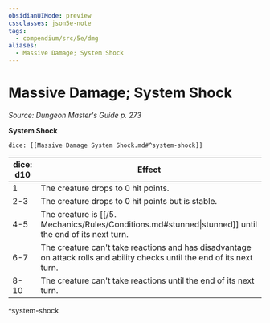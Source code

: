 ```yaml
---
obsidianUIMode: preview
cssclasses: json5e-note
tags:
  - compendium/src/5e/dmg
aliases:
  - Massive Damage; System Shock
---
```

# Massive Damage; System Shock
*Source: Dungeon Master's Guide p. 273* 

**System Shock**

`dice: [[Massive Damage System Shock.md#^system-shock]]`

| dice: d10 | Effect |
|-----------|--------|
| 1 | The creature drops to 0 hit points. |
| 2-3 | The creature drops to 0 hit points but is stable. |
| 4-5 | The creature is [[/5. Mechanics/Rules/Conditions.md#stunned\|stunned]] until the end of its next turn. |
| 6-7 | The creature can't take reactions and has disadvantage on attack rolls and ability checks until the end of its next turn. |
| 8-10 | The creature can't take reactions until the end of its next turn. |
^system-shock
